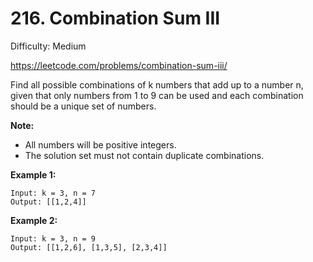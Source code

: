 # 216. Combination Sum III

Difficulty: Medium

https://leetcode.com/problems/combination-sum-iii/

Find all possible combinations of k numbers that add up to a number n, given that only numbers from 1 to 9 can be used and each combination should be a unique set of numbers.

**Note:**

* All numbers will be positive integers.
* The solution set must not contain duplicate combinations.

**Example 1:**
```
Input: k = 3, n = 7
Output: [[1,2,4]]
```

**Example 2:**
```
Input: k = 3, n = 9
Output: [[1,2,6], [1,3,5], [2,3,4]]
```
